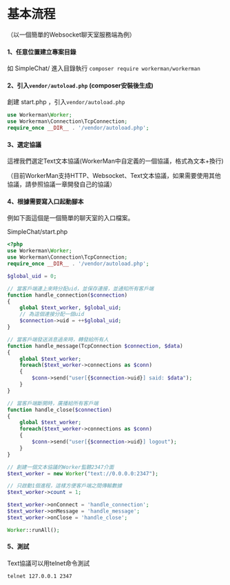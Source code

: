 # 基本流程
（以一個簡單的Websocket聊天室服務端為例）

#### 1、任意位置建立專案目錄
如 SimpleChat/
進入目錄執行 `composer require workerman/workerman`

#### 2、引入`vendor/autoload.php` (composer安裝後生成)
創建 start.php ，引入`vendor/autoload.php` 
```php
use Workerman\Worker;
use Workerman\Connection\TcpConnection;
require_once __DIR__ . '/vendor/autoload.php';
```

#### 3、選定協議
這裡我們選定Text文本協議(WorkerMan中自定義的一個協議，格式為文本+換行)

（目前WorkerMan支持HTTP、Websocket、Text文本協議，如果需要使用其他協議，請參照協議一章開發自己的協議）

#### 4、根據需要寫入口起動腳本
例如下面這個是一個簡單的聊天室的入口檔案。

SimpleChat/start.php
```php
<?php
use Workerman\Worker;
use Workerman\Connection\TcpConnection;
require_once __DIR__ . '/vendor/autoload.php';

$global_uid = 0;

// 當客戶端連上來時分配uid，並保存連接，並通知所有客戶端
function handle_connection($connection)
{
    global $text_worker, $global_uid;
    // 為這個連接分配一個uid
    $connection->uid = ++$global_uid;
}

// 當客戶端發送消息過來時，轉發給所有人
function handle_message(TcpConnection $connection, $data)
{
    global $text_worker;
    foreach($text_worker->connections as $conn)
    {
        $conn->send("user[{$connection->uid}] said: $data");
    }
}

// 當客戶端斷開時，廣播給所有客戶端
function handle_close($connection)
{
    global $text_worker;
    foreach($text_worker->connections as $conn)
    {
        $conn->send("user[{$connection->uid}] logout");
    }
}

// 創建一個文本協議的Worker監聽2347介面
$text_worker = new Worker("text://0.0.0.0:2347");

// 只啟動1個進程，這樣方便客戶端之間傳輸數據
$text_worker->count = 1;

$text_worker->onConnect = 'handle_connection';
$text_worker->onMessage = 'handle_message';
$text_worker->onClose = 'handle_close';

Worker::runAll();

```

#### 5、測試
Text協議可以用telnet命令測試
```shell
telnet 127.0.0.1 2347
```
